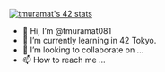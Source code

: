 [![tmuramat's 42 stats](https://badge42.vercel.app/api/v2/cl2dgow0y001109lbm4bu7yzv/stats?cursusId=50&coalitionId=62)](https://github.com/JaeSeoKim/badge42)
- 👋 Hi, I’m @tmuramat081
- 🌱 I’m currently learning in 42 Tokyo.
- 💞️ I’m looking to collaborate on ...
- 📫 How to reach me ...

<!---
tmuramat081/tmuramat081 is a ✨ special ✨ repository because its `README.md` (this file) appears on your GitHub profile.
You can click the Preview link to take a look at your changes.
--->
